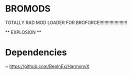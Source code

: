 # BROMODS
TOTALLY RAD MOD LOADER FOR BROFORCE!!!!!!!!!!!!!!!!!!!!!!

** EXPLOSION **

# Dependencies
~ https://github.com/BepInEx/HarmonyX
